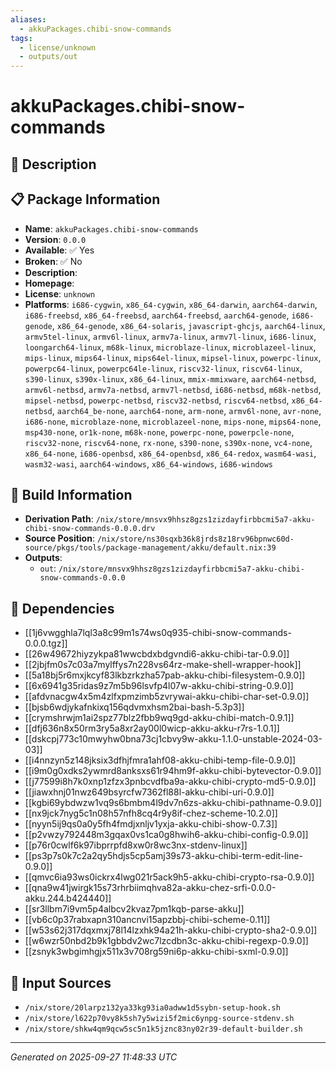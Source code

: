 ```yaml
---
aliases:
  - akkuPackages.chibi-snow-commands
tags:
  - license/unknown
  - outputs/out
---
```


# akkuPackages.chibi-snow-commands

## 📝 Description



## 📋 Package Information

- **Name**: `akkuPackages.chibi-snow-commands`
- **Version**: `0.0.0`
- **Available**: ✅ Yes
- **Broken**: ✅ No
- **Description**: 
- **Homepage**: []()
- **License**: `unknown`
- **Platforms**: `i686-cygwin`, `x86_64-cygwin`, `x86_64-darwin`, `aarch64-darwin`, `i686-freebsd`, `x86_64-freebsd`, `aarch64-freebsd`, `aarch64-genode`, `i686-genode`, `x86_64-genode`, `x86_64-solaris`, `javascript-ghcjs`, `aarch64-linux`, `armv5tel-linux`, `armv6l-linux`, `armv7a-linux`, `armv7l-linux`, `i686-linux`, `loongarch64-linux`, `m68k-linux`, `microblaze-linux`, `microblazeel-linux`, `mips-linux`, `mips64-linux`, `mips64el-linux`, `mipsel-linux`, `powerpc-linux`, `powerpc64-linux`, `powerpc64le-linux`, `riscv32-linux`, `riscv64-linux`, `s390-linux`, `s390x-linux`, `x86_64-linux`, `mmix-mmixware`, `aarch64-netbsd`, `armv6l-netbsd`, `armv7a-netbsd`, `armv7l-netbsd`, `i686-netbsd`, `m68k-netbsd`, `mipsel-netbsd`, `powerpc-netbsd`, `riscv32-netbsd`, `riscv64-netbsd`, `x86_64-netbsd`, `aarch64_be-none`, `aarch64-none`, `arm-none`, `armv6l-none`, `avr-none`, `i686-none`, `microblaze-none`, `microblazeel-none`, `mips-none`, `mips64-none`, `msp430-none`, `or1k-none`, `m68k-none`, `powerpc-none`, `powerpcle-none`, `riscv32-none`, `riscv64-none`, `rx-none`, `s390-none`, `s390x-none`, `vc4-none`, `x86_64-none`, `i686-openbsd`, `x86_64-openbsd`, `x86_64-redox`, `wasm64-wasi`, `wasm32-wasi`, `aarch64-windows`, `x86_64-windows`, `i686-windows`

## 🔧 Build Information

- **Derivation Path**: `/nix/store/mnsvx9hhsz8gzs1zizdayfirbbcmi5a7-akku-chibi-snow-commands-0.0.0.drv`
- **Source Position**: `/nix/store/ns30sqxb36k8jrds8z18rv96bpnwc60d-source/pkgs/tools/package-management/akku/default.nix:39`
- **Outputs**:
  - `out`:  `/nix/store/mnsvx9hhsz8gzs1zizdayfirbbcmi5a7-akku-chibi-snow-commands-0.0.0`

## 🔗 Dependencies

- [[1j6vwgghla7lql3a8c99m1s74ws0q935-chibi-snow-commands-0.0.0.tgz]]
- [[26w49672hiyzykpa81wwcbdxbdgvndi6-akku-chibi-tar-0.9.0]]
- [[2jbjfm0s7c03a7mylffys7n228vs64rz-make-shell-wrapper-hook]]
- [[5a18bj5r6mxjkcyf83lkbzrkzha57pab-akku-chibi-filesystem-0.9.0]]
- [[6x6941g35ridas9z7m5b96lsvfp4l07w-akku-chibi-string-0.9.0]]
- [[afdvnacgw4x5m4zlfxpmzimb5zvrywai-akku-chibi-char-set-0.9.0]]
- [[bjsb6wdjykafnkixq156qdvmxhsm2bai-bash-5.3p3]]
- [[crymshrwjm1ai2spz77blz2fbb9wq9gd-akku-chibi-match-0.9.1]]
- [[dfj636n8x50rm3ry5a8xr2ay00l0wicp-akku-akku-r7rs-1.0.1]]
- [[dskcpj773c10mwyhw0bna73cj1cbvy9w-akku-1.1.0-unstable-2024-03-03]]
- [[i4nnzyn5z148jksix3dfhjfmra1ahf08-akku-chibi-temp-file-0.9.0]]
- [[i9m0g0xdks2ywmrd8anksxs61r94hm9f-akku-chibi-bytevector-0.9.0]]
- [[j77599i8h7k0xnp1zfzx3pnbcvdfba9a-akku-chibi-crypto-md5-0.9.0]]
- [[jiawxhnj01nwz649bsyrcfw7362fl88l-akku-chibi-uri-0.9.0]]
- [[kgbi69ybdwzw1vq9s6bmbm4l9dv7n6zs-akku-chibi-pathname-0.9.0]]
- [[nx9jck7nyg5c1n08h57nfh8cq4r9y8if-chez-scheme-10.2.0]]
- [[nyyn5ij9qs0a0y5fh4fmdjxnljv1yxja-akku-chibi-show-0.7.3]]
- [[p2vwzy792448m3gqax0vs1ca0g8hwih6-akku-chibi-config-0.9.0]]
- [[p76r0cwlf6k97ibprrpfd8xw0r8wc3nx-stdenv-linux]]
- [[ps3p7s0k7c2a2qy5hdjs5cp5amj39s73-akku-chibi-term-edit-line-0.9.0]]
- [[qmvc6ia93ws0ickrx4lwg021r5ack9h5-akku-chibi-crypto-rsa-0.9.0]]
- [[qna9w41jwirgk15s73rhrbiimqhva82a-akku-chez-srfi-0.0.0-akku.244.b424440]]
- [[sr3llbm7i9vm5p4albcv2kvaz7pm1kqb-parse-akku]]
- [[vb6c0p37rabxapn310ancnvi15apzbbj-chibi-scheme-0.11]]
- [[w53s62j317dqxmxj78l14lzxhk94a21h-akku-chibi-crypto-sha2-0.9.0]]
- [[w6wzr50nbd2b9k1gbbdv2wc7lzcdbn3c-akku-chibi-regexp-0.9.0]]
- [[zsnyk3wbgimhgjx511x3v708rg59ni6p-akku-chibi-sxml-0.9.0]]

## 📁 Input Sources

- `/nix/store/20larpz132ya33kg93ia0adww1d5sybn-setup-hook.sh`
- `/nix/store/l622p70vy8k5sh7y5wizi5f2mic6ynpg-source-stdenv.sh`
- `/nix/store/shkw4qm9qcw5sc5n1k5jznc83ny02r39-default-builder.sh`

---
*Generated on 2025-09-27 11:48:33 UTC*
